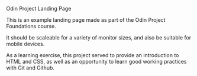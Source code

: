 Odin Project Landing Page

This is an example landing page made as part of the Odin Project
Foundations course.

It should be scaleable for a variety of monitor sizes, and also
be suitable for mobile devices.

As a learning exercise, this project served to provide an introduction to HTML and CSS, 
as well as an opportunity to learn good working practices with Git and Github.

